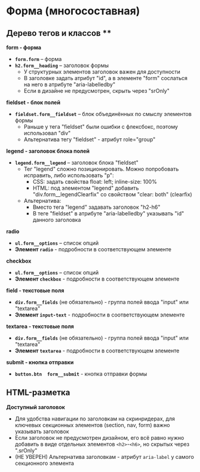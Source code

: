 # Форма (многосоставная)

## Дерево тегов и классов **
**form - форма**
- **`form.form`** – форма
- **`h2.form__heading`** – заголовок формы
  - У структурных элементов заголовок важен для доступности
  - В заголовке задать атрибут "id", а в элементе "form" сослаться на него в атрибуте "aria-labelledby"
  - Если в дизайне не предусмотрен, скрыть через "srOnly"

**fieldset - блок полей**
- **`fieldset.form__fieldset`** – блок объединённых по смыслу элементов формы
  - Раньше у тега "fieldset" были ошибки с флексбокс, поэтому использовал "div"
  - Альтернатива тегу "fieldset" - атрибут role="group"

**legend - заголовок блока полей**
- **`legend.form__legend`** – заголовок блока "fieldset"
  - Тег "legend" сложно позиционировать. Можно попробовать исправить, либо использовать "p":
    - CSS: задать свойства float: left; inline-size: 100%
    - HTML: под элементом "legend" добавить "div.form__legendClearfix" со свойством "clear: both" (clearfix)
  - Альтернатива:
    - Вместо тега "legend" задавать заголовок "h2-h6"
    - В теге "fieldset" в атрибуте "aria-labelledby" указывать "id" данного заголовка

**radio**
- **`ul.form__options`** – список опций
- **Элемент `radio`** - подробности в соответствующем элементе

**checkbox**
- **`ul.form__options`** – список опций
- **Элемент `checkbox`** - подробности в соответствующем элементе

**field - текстовые поля**
- **`div.form__fields`** (не обязательно) - группа полей ввода "input" или "textarea"
- **Элемент `input-text`** - подробности в соответствующем элементе

**textarea - текстовые поля**
- **`div.form__fields`** (не обязательно) - группа полей ввода "input" или "textarea"
- **Элемент `textarea`** - подробности в соответствующем элементе

**submit - кнопка отправки**
- **`button.btn  form__submit`** - кнопка отправки формы


## HTML-разметка
**Доступный заголовок**
- Для удобства навигации по заголовкам на скринридерах, для ключевых секционных элементов (section, nav, form) важно указывать заголовок
- Если заголовок не предусмотрен дизайном, его всё равно нужно добавить в виде отдельных элементов `<h2>`-`<h6>`, но скрытых через ".srOnly"
- (НЕ УВЕРЕН) Альтернатива заголовкам - атрибут `aria-label` у самого секционного элемента